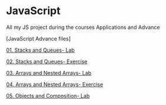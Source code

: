 # JavaScript
All my JS project during the courses Applications and Advance

[JavaScript Advance files]

[01. Stacks and Queues- Lab](https://github.com/ivohas/JavaScript/tree/main/JS%20Advanced/01.%20Syntax%2C%20Functions%20and%20Statements)

[02. Stacks and Queues- Exercise](https://github.com/ivohas/JavaScript/tree/main/JS%20Advanced/02.%20Exercise%20Syntax%2C%20Functions%20and%20Statements)

[03. Arrays and Nested Arrays- Lab](https://github.com/ivohas/JavaScript/tree/main/JS%20Advanced/03.%20Arrays%20and%20Nested%20Arrays)

[04. Arrays and Nested Arrays- Exercise](https://github.com/ivohas/JavaScript/tree/main/JS%20Advanced/04.%20Exercise%20Arrays%20and%20Nested%20Arrays)

[05. Objects and Composition- Lab](https://github.com/ivohas/JavaScript/tree/main/JS%20Advanced/05.%20Objects%20and%20Composition)

